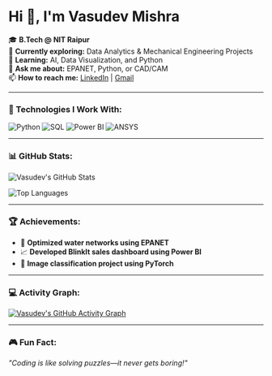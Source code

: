 # Hi 👋, I'm Vasudev Mishra

🎓 **B.Tech @ NIT Raipur**  
🔭 **Currently exploring:** Data Analytics & Mechanical Engineering Projects  
🌱 **Learning:** AI, Data Visualization, and Python  
💬 **Ask me about:** EPANET, Python, or CAD/CAM  
📫 **How to reach me:** [LinkedIn](https://www.linkedin.com/in/vasudev-mishra) | [Gmail](mailto:mishravasudev725@example.com)

---

### 🚀 Technologies I Work With:
![Python](https://img.shields.io/badge/Python-%2314354C.svg?style=flat-square&logo=python&logoColor=white)
![SQL](https://img.shields.io/badge/SQL-%23187CB7.svg?style=flat-square&logo=postgresql&logoColor=white)
![Power BI](https://img.shields.io/badge/Power%20BI-F2C811?style=flat-square&logo=power-bi&logoColor=black)
![ANSYS](https://img.shields.io/badge/ANSYS-%23E7352D.svg?style=flat-square&logo=ansys&logoColor=white)

---

### 📊 GitHub Stats:
![Vasudev's GitHub Stats](https://github-readme-stats.vercel.app/api?username=VasudevMishra&show_icons=true&theme=radical)

![Top Languages](https://github-readme-stats.vercel.app/api/top-langs/?username=VasudevMishra&layout=compact&theme=radical)

---

### 🏆 Achievements:
- 🚀 **Optimized water networks using EPANET**
- 📈 **Developed BlinkIt sales dashboard using Power BI**
- 🌟 **Image classification project using PyTorch**

---

### 💻 Activity Graph:
[![Vasudev's GitHub Activity Graph](https://github-readme-activity-graph.cyclic.app/graph?username=VasudevMishra&theme=radical)](https://github.com/VasudevMishra)

---

### 🎮 Fun Fact:
*"Coding is like solving puzzles—it never gets boring!"*

